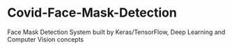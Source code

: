 # Covid-Face-Mask-Detection
Face Mask Detection System built by Keras/TensorFlow, Deep Learning and Computer Vision concepts
